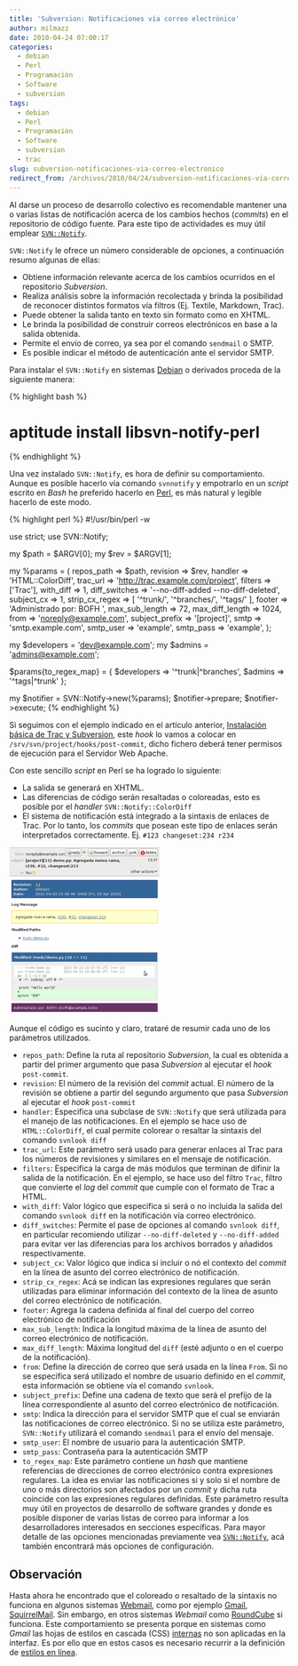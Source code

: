 ```yaml
---
title: 'Subversion: Notificaciones vía correo electrónico'
author: milmazz
date: 2010-04-24 07:00:17
categories:
  - debian
  - Perl
  - Programación
  - Software
  - subversion
tags:
  - debian
  - Perl
  - Programación
  - Software
  - subversion
  - trac
slug: subversion-notificaciones-via-correo-electronico
redirect_from: /archivos/2010/04/24/subversion-notificaciones-via-correo-electronico/
---
```


Al darse un proceso de desarrollo colectivo es recomendable mantener una o varias listas de notificación acerca de los cambios hechos (_commits_) en el repositorio de código fuente. Para este tipo de actividades es muy útil emplear [`SVN::Notify`](http://search.cpan.org/dist/SVN-Notify/).

`SVN::Notify` le ofrece un número considerable de opciones, a continuación resumo algunas de ellas:

  * Obtiene información relevante acerca de los cambios ocurridos en el repositorio _Subversion_.
  * Realiza análisis sobre la información recolectada y brinda la posibilidad de reconocer distintos formatos vía filtros (Ej. Textile, Markdown, Trac).
  * Puede obtener la salida tanto en texto sin formato como en XHTML.
  * Le brinda la posibilidad de construir correos electrónicos en base a la salida obtenida.
  * Permite el envío de correo, ya sea por el comando `sendmail` o SMTP.
  * Es posible indicar el método de autenticación ante el servidor SMTP.

Para instalar el `SVN::Notify` en sistemas [Debian](http://www.debian.org/) o derivados proceda de la siguiente manera:

{% highlight bash %}
# aptitude install libsvn-notify-perl
{% endhighlight %}

Una vez instalado `SVN::Notify`, es hora de definir su comportamiento. Aunque es posible hacerlo vía comando `svnnotify` y empotrarlo en un _script_ escrito en _Bash_ he preferido hacerlo en [Perl](http://www.perl.org/), es más natural y legible hacerlo de este modo.

{% highlight perl %}
#!/usr/bin/perl -w

use strict;
use SVN::Notify;

my $path = $ARGV[0];
my $rev  = $ARGV[1];

my %params = (
    repos_path      => $path,
    revision        => $rev,
    handler         => 'HTML::ColorDiff',
    trac_url        => 'http://trac.example.com/project',
    filters         => ['Trac'],
    with_diff       => 1,
    diff_switches   => '--no-diff-added --no-diff-deleted',
    subject_cx      => 1,
    strip_cx_regex  => [ '^trunk/', '^branches/', '^tags/' ],
    footer          => 'Administrado por: BOFH ',
    max_sub_length  => 72,
    max_diff_length => 1024,
    from            => 'noreply@example.com',
    subject_prefix  => '[project]',
    smtp            => 'smtp.example.com',
    smtp_user       => 'example',
    smtp_pass       => 'example',
);

my $developers = 'dev@example.com';
my $admins     = 'admins@example.com';

$params{to_regex_map} = {
    $developers => '^trunk|^branches',
    $admins     => '^tags|^trunk'
};

my $notifier = SVN::Notify->new(%params);
$notifier->prepare;
$notifier->execute;
{% endhighlight %}

Si seguimos con el ejemplo indicado en el artículo anterior, [Instalación básica de Trac y Subversion](/article/2010/04/23/instalacion-basica-de-trac-y-subversion), este _hook_ lo vamos a colocar en `/srv/svn/project/hooks/post-commit`, dicho fichero deberá tener permisos de ejecución para el Servidor Web Apache.

Con este sencillo _script_ en Perl se ha logrado lo siguiente:

  * La salida se generará en XHTML.
  * Las diferencias de código serán resaltadas o coloreadas, esto es posible por el _handler_ `SVN::Notify::ColorDiff`
  * El sistema de notificación está integrado a la sintaxis de enlaces de Trac. Por lo tanto, los _commits_ que posean este tipo de enlaces serán interpretados correctamente. Ej. `#123 changeset:234 r234`

![Muestra del coloreado que ofrece SVN::Notify](/images/2010-04-24-subversion-notificaciones-via-correo-electronico/Pantallazo-271x300.png)

Aunque el código es sucinto y claro, trataré de resumir cada uno de los parámetros utilizados.

* `repos_path`: Define la ruta al repositorio _Subversion_, la cual es obtenida a partir del primer argumento que pasa _Subversion_ al ejecutar el _hook_ `post-commit`.
* `revision`: El número de la revisión del _commit_ actual. El número de la revisión se obtiene a partir del segundo argumento que pasa _Subversion_ al ejecutar el _hook_ `post-commit`
* `handler`: Especifica una subclase de `SVN::Notify` que será utilizada para el manejo de las notificaciones. En el ejemplo se hace uso de `HTML::ColorDiff`, el cual permite colorear o resaltar la sintaxis del comando `svnlook diff`
* `trac_url`: Este parámetro será usado para generar enlaces al Trac para los números de revisiones y similares en el mensaje de notificación.
* `filters`: Especifica la carga de más módulos que terminan de difinir la salida de la notificación. En el ejemplo, se hace uso del filtro `Trac`, filtro que convierte el _log_ del _commit_ que cumple con el formato de Trac a HTML.
* `with_diff`: Valor lógico que especifica si será o no incluida la salida del comando `svnlook diff` en la notificación vía correo electrónico.
* `diff_switches`: Permite el pase de opciones al comando `svnlook diff`, en particular recomiendo utilizar `--no-diff-deleted` y `--no-diff-added` para evitar ver las diferencias para los archivos borrados y añadidos respectivamente.
* `subject_cx`: Valor lógico que indica si incluir o nó el contexto del _commit_ en la línea de asunto del correo electrónico de notificación.
* `strip_cx_regex`: Acá se indican las expresiones regulares que serán utilizadas para eliminar información del contexto de la línea de asunto del correo electrónico de notificación.
* `footer`: Agrega la cadena definida al final del cuerpo del correo electrónico de notificación
* `max_sub_length`: Indica la longitud máxima de la línea de asunto del correo electrónico de notificación.
* `max_diff_length`: Máxima longitud del `diff` (esté adjunto o en el cuerpo de la notificación).
* `from`: Define la dirección de correo que será usada en la línea `From`. Si no se especifica será utilizado el nombre de usuario definido en el _commit_, esta información se obtiene vía el comando `svnlook`.
* `subject_prefix`: Define una cadena de texto que será el prefijo de la línea correspondiente al asunto del correo electrónico de notificación.
* `smtp`: Indica la dirección para el servidor SMTP que el cual se enviarán las notificaciones de correo electrónico. Si no se utiliza este parámetro, `SVN::Notify` utilizará el comando `sendmail` para el envío del mensaje.
* `smtp_user`: El nombre de usuario para la autenticación SMTP.
* `smtp_pass`: Contraseña para la autenticación SMTP
* `to_regex_map`: Este parámetro contiene un _hash_ que mantiene referencias de direcciones de correo electrónico contra expresiones regulares. La idea es enviar las notificaciones si y solo si el nombre de uno o más directorios son afectados por un _commit_ y dicha ruta coincide con las expresiones regulares definidas. Este parámetro resulta muy útil en proyectos de desarrollo de software grandes y donde es posible disponer de varias listas de correo para informar a los desarrolladores interesados en secciones específicas.
Para mayor detalle de las opciones mencionadas previamente vea [`SVN::Notify`](http://search.cpan.org/dist/SVN-Notify/), acá también encontrará más opciones de configuración.

## Observación

Hasta ahora he encontrado que el coloreado o resaltado de la sintaxis no funciona en algunos sistemas [Webmail][], como por ejemplo [Gmail][], [SquirrelMail][]. Sin embargo, en otros sistemas _Webmail_ como [RoundCube][] si funciona. Este comportamiento se presenta porque en sistemas como _Gmail_ las hojas de estilos en cascada (CSS) [internas](http://www.w3schools.com/css/css_howto.asp) no son aplicadas en la interfaz. Es por ello que en estos casos es necesario recurrir a la definición de [estilos en línea](http://www.w3schools.com/css/css_howto.asp).

[Webmail]: http://es.wikipedia.org/wiki/Webmail
[Gmail]: http://www.gmail.com
[SquirrelMail]: http://squirrelmail.org/
[RoundCube]: http://roundcube.net/
